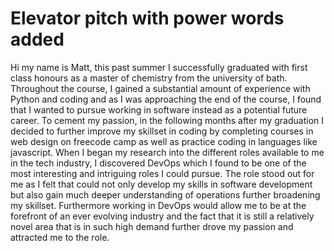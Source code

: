 # Elevator pitch with power words added


Hi my name is Matt, this past summer I successfully graduated with first class honours as a master of chemistry from the university of bath. Throughout the course, I
gained a substantial amount of experience with Python and coding and as I was approaching the end of the course, I found that I
wanted to pursue working in software instead as a potential future career. To cement my passion, in the following months after my
graduation I decided to further improve my skillset in coding by completing courses in web design on freecode camp as well as practice
coding in languages like javascript. When I began my research into the different roles available to me in the tech industry,
I discovered DevOps which I found to be one of the most interesting and intriguing roles I could pursue. The role stood out for me 
as I felt that could not only develop my skills in software development but also gain much deeper understanding of operations further 
broadening my skillset. Furthermore working in DevOps would allow me to be at the forefront of an ever evolving industry 
and the fact that it is still a relatively novel area that is in such high demand further drove my passion and attracted me to 
the role.

